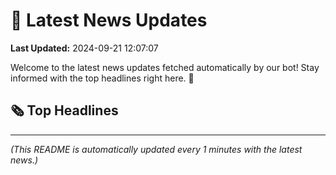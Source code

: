 # 📰 Latest News Updates
**Last Updated:** 2024-09-21 12:07:07

Welcome to the latest news updates fetched automatically by our bot! Stay informed with the top headlines right here. 🚀

## 🗞️ Top Headlines

---
*(This README is automatically updated every 1 minutes with the latest news.)*
